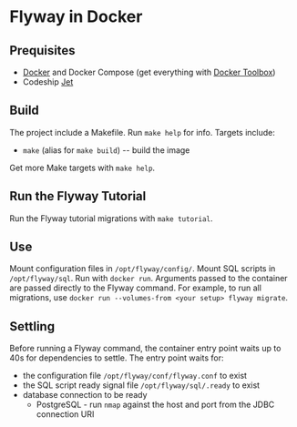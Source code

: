 # Flyway in Docker

## Prequisites

* [Docker](https://www.docker.com) and Docker Compose (get everything with [Docker Toolbox](https://www.docker.com/products/docker-toolbox))
* Codeship [Jet](https://codeship.com/documentation/docker/installation/)

## Build

The project include a Makefile. Run ```make help``` for info.  Targets include:
* ```make``` (alias for ```make build```) -- build the image

Get more Make targets with ```make help```.

## Run the Flyway Tutorial

Run the Flyway tutorial migrations with ```make tutorial```.

## Use

Mount configuration files in ```/opt/flyway/config/```. Mount SQL scripts
in ```/opt/flyway/sql```.  Run with ```docker run```. Arguments passed to the container are
passed directly to the Flyway command. For example, to run all migrations,
use ```docker run --volumes-from <your setup> flyway migrate```.

## Settling

Before running a Flyway command, the container entry point waits up to 40s for
dependencies to settle. The entry point waits for:
* the configuration file ```/opt/flyway/conf/flyway.conf``` to exist
* the SQL script ready signal file ```/opt/flyway/sql/.ready``` to exist
* database connection to be ready
  * PostgreSQL - run ```nmap``` against the host and port from the JDBC connection URI
